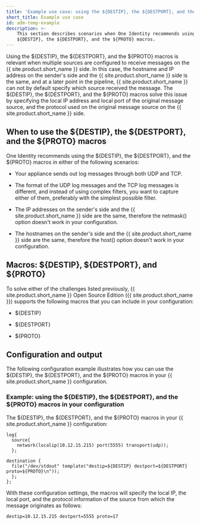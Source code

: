 ```yaml
---
title: 'Example use case: using the ${DESTIP}, the ${DESTPORT}, and the ${PROTO} macros'
short_title: Example use case
id: adm-temp-example
description: >-
    This section describes scenarios when One Identity recommends using the
    ${DESTIP}, the ${DESTPORT}, and the ${PROTO} macros.
---
```


Using the ${DESTIP}, the ${DESTPORT}, and the ${PROTO} macros is relevant
when multiple sources are configured to receive messages on the
{{ site.product.short_name }} side. In this case, the hostname and IP address on the
sender\'s side and the {{ site.product.short_name }} side is the same, and at a later
point in the pipeline, {{ site.product.short_name }} can not by default specify which
source received the message. The ${DESTIP}, the ${DESTPORT}, and the
${PROTO} macros solve this issue by specifying the local IP address and
local port of the original message source, and the protocol used on the
original message source on the {{ site.product.short_name }} side.

## When to use the ${DESTIP}, the ${DESTPORT}, and the ${PROTO} macros

One Identity recommends using the ${DESTIP}, the ${DESTPORT}, and the
${PROTO} macros in either of the following scenarios:

- Your appliance sends out log messages through both UDP and TCP.

- The format of the UDP log messages and the TCP log messages is
    different, and instead of using complex filters, you want to capture
    either of them, preferably with the simplest possible filter.

- The IP addresses on the sender\'s side and the {{ site.product.short_name }} side
    are the same, therefore the netmask() option doesn\'t work in your
    configuration.

- The hostnames on the sender\'s side and the {{ site.product.short_name }} side are
    the same, therefore the host() option doesn\'t work in your
    configuration.

## Macros: ${DESTIP}, ${DESTPORT}, and ${PROTO}

To solve either of the challenges listed previously, {{ site.product.short_name }} Open
Source Edition ({{ site.product.short_name }}) supports the following macros that you
can include in your configuration:

- ${DESTIP}

- ${DESTPORT}

- ${PROTO}

## Configuration and output

The following configuration example illustrates how you can use the
${DESTIP}, the ${DESTPORT}, and the ${PROTO} macros in your {{ site.product.short_name }}
configuration.

### Example: using the ${DESTIP}, the ${DESTPORT}, and the ${PROTO} macros in your configuration

The ${DESTIP}, the ${DESTPORT}, and the ${PROTO} macros in your {{ site.product.short_name }} configuration:

```config
log{ 
  source{ 
    network(localip(10.12.15.215) port(5555) transport(udp)); 
  };

destination { 
  file("/dev/stdout" template("destip=${DESTIP} destport=${DESTPORT} proto=${PROTO}\n"));
  };
};
```

With these configuration settings, the macros will specify the local IP,
the local port, and the protocol information of the source from which
the message originates as follows:

```config
destip=10.12.15.215 destport=5555 proto=17
```
